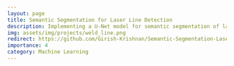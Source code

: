 ```yaml
---
layout: page
title: Semantic Segmentation for Laser Line Detection
description: Implementing a U-Net model for semantic segmentation of laser lines in images.
img: assets/img/projects/weld_line.png
redirect: https://github.com/Girish-Krishnan/Semantic-Segmentation-Laser-Line-Detection
importance: 4
category: Machine Learning
---
```


